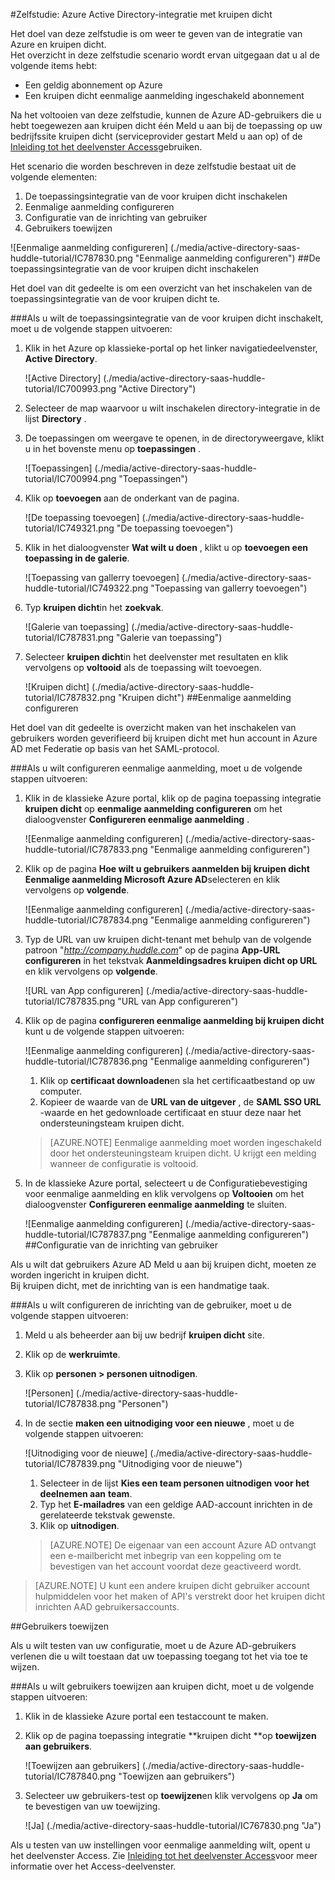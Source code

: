<properties 
    pageTitle="Zelfstudie: Azure Active Directory-integratie met kruipen dicht | Microsoft Azure" 
    description="Leer hoe u kruipen dicht gebruiken met Azure Active Directory om te schakelen voor eenmalige aanmelding, geautomatiseerd inrichting en meer." 
    services="active-directory" 
    authors="jeevansd"  
    documentationCenter="na" 
    manager="femila"/>
<tags 
    ms.service="active-directory" 
    ms.devlang="na" 
    ms.topic="article" 
    ms.tgt_pltfrm="na" 
    ms.workload="identity" 
    ms.date="09/29/2016" 
    ms.author="jeedes" />

#<a name="tutorial-azure-active-directory-integration-with-huddle"></a>Zelfstudie: Azure Active Directory-integratie met kruipen dicht
  
Het doel van deze zelfstudie is om weer te geven van de integratie van Azure en kruipen dicht.  
Het overzicht in deze zelfstudie scenario wordt ervan uitgegaan dat u al de volgende items hebt:

-   Een geldig abonnement op Azure
-   Een kruipen dicht eenmalige aanmelding ingeschakeld abonnement
  
Na het voltooien van deze zelfstudie, kunnen de Azure AD-gebruikers die u hebt toegewezen aan kruipen dicht één Meld u aan bij de toepassing op uw bedrijfssite kruipen dicht (serviceprovider gestart Meld u aan op) of de [Inleiding tot het deelvenster Access](active-directory-saas-access-panel-introduction.md)gebruiken.
  
Het scenario die worden beschreven in deze zelfstudie bestaat uit de volgende elementen:

1.  De toepassingsintegratie van de voor kruipen dicht inschakelen
2.  Eenmalige aanmelding configureren
3.  Configuratie van de inrichting van gebruiker
4.  Gebruikers toewijzen

![Eenmalige aanmelding configureren] (./media/active-directory-saas-huddle-tutorial/IC787830.png "Eenmalige aanmelding configureren")
##<a name="enabling-the-application-integration-for-huddle"></a>De toepassingsintegratie van de voor kruipen dicht inschakelen
  
Het doel van dit gedeelte is om een overzicht van het inschakelen van de toepassingsintegratie van de voor kruipen dicht te.

###<a name="to-enable-the-application-integration-for-huddle-perform-the-following-steps"></a>Als u wilt de toepassingsintegratie van de voor kruipen dicht inschakelt, moet u de volgende stappen uitvoeren:

1.  Klik in het Azure op klassieke-portal op het linker navigatiedeelvenster, **Active Directory**.

    ![Active Directory] (./media/active-directory-saas-huddle-tutorial/IC700993.png "Active Directory")

2.  Selecteer de map waarvoor u wilt inschakelen directory-integratie in de lijst **Directory** .

3.  De toepassingen om weergave te openen, in de directoryweergave, klikt u in het bovenste menu op **toepassingen** .

    ![Toepassingen] (./media/active-directory-saas-huddle-tutorial/IC700994.png "Toepassingen")

4.  Klik op **toevoegen** aan de onderkant van de pagina.

    ![De toepassing toevoegen] (./media/active-directory-saas-huddle-tutorial/IC749321.png "De toepassing toevoegen")

5.  Klik in het dialoogvenster **Wat wilt u doen** , klikt u op **toevoegen een toepassing in de galerie**.

    ![Toepassing van gallerry toevoegen] (./media/active-directory-saas-huddle-tutorial/IC749322.png "Toepassing van gallerry toevoegen")

6.  Typ **kruipen dicht**in het **zoekvak**.

    ![Galerie van toepassing] (./media/active-directory-saas-huddle-tutorial/IC787831.png "Galerie van toepassing")

7.  Selecteer **kruipen dicht**in het deelvenster met resultaten en klik vervolgens op **voltooid** als de toepassing wilt toevoegen.

    ![Kruipen dicht] (./media/active-directory-saas-huddle-tutorial/IC787832.png "Kruipen dicht")
##<a name="configuring-single-sign-on"></a>Eenmalige aanmelding configureren
  
Het doel van dit gedeelte is overzicht maken van het inschakelen van gebruikers worden geverifieerd bij kruipen dicht met hun account in Azure AD met Federatie op basis van het SAML-protocol.

###<a name="to-configure-single-sign-on-perform-the-following-steps"></a>Als u wilt configureren eenmalige aanmelding, moet u de volgende stappen uitvoeren:

1.  Klik in de klassieke Azure portal, klik op de pagina toepassing integratie **kruipen dicht** op **eenmalige aanmelding configureren** om het dialoogvenster **Configureren eenmalige aanmelding** .

    ![Eenmalige aanmelding configureren] (./media/active-directory-saas-huddle-tutorial/IC787833.png "Eenmalige aanmelding configureren")

2.  Klik op de pagina **Hoe wilt u gebruikers aanmelden bij kruipen dicht** **Eenmalige aanmelding Microsoft Azure AD**selecteren en klik vervolgens op **volgende**.

    ![Eenmalige aanmelding configureren] (./media/active-directory-saas-huddle-tutorial/IC787834.png "Eenmalige aanmelding configureren")

3.  Typ de URL van uw kruipen dicht-tenant met behulp van de volgende patroon "*http://company.huddle.com*" op de pagina **App-URL configureren** in het tekstvak **Aanmeldingsadres kruipen dicht op URL** en klik vervolgens op **volgende**.

    ![URL van App configureren] (./media/active-directory-saas-huddle-tutorial/IC787835.png "URL van App configureren")

4.  Klik op de pagina **configureren eenmalige aanmelding bij kruipen dicht** kunt u de volgende stappen uitvoeren:

    ![Eenmalige aanmelding configureren] (./media/active-directory-saas-huddle-tutorial/IC787836.png "Eenmalige aanmelding configureren")

    1.  Klik op **certificaat downloaden**en sla het certificaatbestand op uw computer.
    2.  Kopieer de waarde van de **URL van de uitgever** , de **SAML SSO URL** -waarde en het gedownloade certificaat en stuur deze naar het ondersteuningsteam kruipen dicht.

    >[AZURE.NOTE] Eenmalige aanmelding moet worden ingeschakeld door het ondersteuningsteam kruipen dicht.
U krijgt een melding wanneer de configuratie is voltooid.

5.  In de klassieke Azure portal, selecteert u de Configuratiebevestiging voor eenmalige aanmelding en klik vervolgens op **Voltooien** om het dialoogvenster **Configureren eenmalige aanmelding** te sluiten.

    ![Eenmalige aanmelding configureren] (./media/active-directory-saas-huddle-tutorial/IC787837.png "Eenmalige aanmelding configureren")
##<a name="configuring-user-provisioning"></a>Configuratie van de inrichting van gebruiker
  
Als u wilt dat gebruikers Azure AD Meld u aan bij kruipen dicht, moeten ze worden ingericht in kruipen dicht.  
Bij kruipen dicht, met de inrichting van is een handmatige taak.

###<a name="to-configure-user-provisioning-perform-the-following-steps"></a>Als u wilt configureren de inrichting van de gebruiker, moet u de volgende stappen uitvoeren:

1.  Meld u als beheerder aan bij uw bedrijf **kruipen dicht** site.

2.  Klik op de **werkruimte**.

3.  Klik op **personen \> personen uitnodigen**.

    ![Personen] (./media/active-directory-saas-huddle-tutorial/IC787838.png "Personen")

4.  In de sectie **maken een uitnodiging voor een nieuwe** , moet u de volgende stappen uitvoeren:

    ![Uitnodiging voor de nieuwe] (./media/active-directory-saas-huddle-tutorial/IC787839.png "Uitnodiging voor de nieuwe")

    1.  Selecteer in de lijst **Kies een team personen uitnodigen voor het deelnemen aan** **team**.
    2.  Typ het **E-mailadres** van een geldige AAD-account inrichten in de gerelateerde tekstvak gewenste.
    3.  Klik op **uitnodigen**.

    >[AZURE.NOTE] De eigenaar van een account Azure AD ontvangt een e-mailbericht met inbegrip van een koppeling om te bevestigen van het account voordat deze geactiveerd wordt.

>[AZURE.NOTE] U kunt een andere kruipen dicht gebruiker account hulpmiddelen voor het maken of API's verstrekt door het kruipen dicht inrichten AAD gebruikersaccounts.

##<a name="assigning-users"></a>Gebruikers toewijzen
  
Als u wilt testen van uw configuratie, moet u de Azure AD-gebruikers verlenen die u wilt toestaan dat uw toepassing toegang tot het via toe te wijzen.

###<a name="to-assign-users-to-huddle-perform-the-following-steps"></a>Als u wilt gebruikers toewijzen aan kruipen dicht, moet u de volgende stappen uitvoeren:

1.  Klik in de klassieke Azure portal een testaccount te maken.

2.  Klik op de pagina toepassing integratie **kruipen dicht **op **toewijzen aan gebruikers**.

    ![Toewijzen aan gebruikers] (./media/active-directory-saas-huddle-tutorial/IC787840.png "Toewijzen aan gebruikers")

3.  Selecteer uw gebruikers-test op **toewijzen**en klik vervolgens op **Ja** om te bevestigen van uw toewijzing.

    ![Ja] (./media/active-directory-saas-huddle-tutorial/IC767830.png "Ja")
  
Als u testen van uw instellingen voor eenmalige aanmelding wilt, opent u het deelvenster Access. Zie [Inleiding tot het deelvenster Access](active-directory-saas-access-panel-introduction.md)voor meer informatie over het Access-deelvenster.